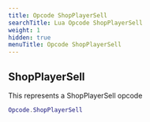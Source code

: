 ```yaml
---
title: Opcode ShopPlayerSell
searchTitle: Lua Opcode ShopPlayerSell
weight: 1
hidden: true
menuTitle: Opcode ShopPlayerSell
---
```

## ShopPlayerSell

This represents a ShopPlayerSell opcode
```lua
Opcode.ShopPlayerSell
```